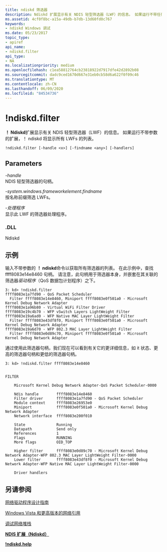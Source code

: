 ```yaml
---
title: ndiskd 筛选器
description: Ndiskd 扩展显示有关 NDIS 轻型筛选器（LWF）的信息。 如果运行不带任何参数的扩展，ndiskd 将显示所有 LWFs 的列表。
ms.assetid: 4cf0f8bc-a15a-49db-b7db-13d60fd0c767
keywords:
- ndiskd Windows 调试
ms.date: 05/23/2017
topic_type:
- apiref
api_name:
- ndiskd.filter
api_type:
- NA
ms.localizationpriority: medium
ms.openlocfilehash: c1ea58812764cb23818922d7917dfe42d2892b08
ms.sourcegitcommit: dadc9ced1670d667e31eb0cb58d6a622f0f09c46
ms.translationtype: MT
ms.contentlocale: zh-CN
ms.lasthandoff: 06/09/2020
ms.locfileid: "84534736"
---
```

# <a name="ndiskdfilter"></a>!ndiskd.filter


**！ Ndiskd**扩展显示有关 NDIS 轻型筛选器（LWF）的信息。 如果运行不带参数的扩展，！ ndiskd 将显示所有 LWFs 的列表。

```console
!ndiskd.filter [-handle <x>] [-findname <any>] [-handlers] 
```

## <a name="span-idparametersspanspan-idparametersspanspan-idparametersspanparameters"></a><span id="Parameters"></span><span id="parameters"></span><span id="PARAMETERS"></span>Parameters


<span id="_______-handle______"></span><span id="_______-HANDLE______"></span>*-handle*   
NDIS 轻型筛选器的句柄。

<span id="_______-findname______"></span><span id="_______-FINDNAME______"></span>*-system.windows.frameworkelement.findname*   
按名称前缀筛选 LWFs。

<span id="_______-handlers______"></span><span id="_______-HANDLERS______"></span>*-处理程序*   
显示此 LWF 的筛选器处理程序。

### <a name="span-iddllspanspan-iddllspandll"></a><span id="DLL"></span><span id="dll"></span>.DLL

Ndiskd

<a name="examples"></a>示例
--------

输入不带参数的 **！ ndiskd**命令以获取所有筛选器的列表。 在此示例中，查找 ffff8083e14e8460 句柄。 请注意，此句柄用于筛选器本身，并嵌套在其关联的筛选器*驱动程序*（QoS 数据包计划程序）之下。

```console
3: kd> !ndiskd.filter
ffff8083e1a7fd90 - QoS Packet Scheduler
  Filter ffff8083e14e8460, Miniport ffff8083e0f501a0 - Microsoft Kernel Debug Network Adapter
ffff8083e1a96b80 - Virtual WiFi Filter Driver
ffff8083e19c4b70 - WFP vSwitch Layers LightWeight Filter
ffff8083e19a6ad0 - WFP Native MAC Layer LightWeight Filter
  Filter ffff8083e43df8f0, Miniport ffff8083e0f501a0 - Microsoft Kernel Debug Network Adapter
ffff8083e19a6d70 - WFP 802.3 MAC Layer LightWeight Filter
  Filter ffff8083e0d89c70, Miniport ffff8083e0f501a0 - Microsoft Kernel Debug Network Adapter
```

通过使用此筛选器句柄，我们现在可以看到有关它的更详细信息，如 it 状态、更高的筛选器句柄和更低的筛选器句柄。

```console
3: kd> !ndiskd.filter ffff8083e14e8460


FILTER

    Microsoft Kernel Debug Network Adapter-QoS Packet Scheduler-0000

    Ndis handle        ffff8083e14e8460
    Filter driver      ffff8083e1a7fd90 - QoS Packet Scheduler
    Module context     ffff8083e26953e0
    Miniport           ffff8083e0f501a0 - Microsoft Kernel Debug Network Adapter
    Network interface  ffff8083e200f010

    State              Running
    Datapath           Send only
    References         1
    Flags              RUNNING
    More flags         OID_TOP

    Higher filter      ffff8083e0d89c70 - Microsoft Kernel Debug Network Adapter-WFP 802.3 MAC Layer LightWeight Filter-0000
    Lower filter       ffff8083e43df8f0 - Microsoft Kernel Debug Network Adapter-WFP Native MAC Layer LightWeight Filter-0000

    Driver handlers
```

## <a name="span-idsee_alsospansee-also"></a><span id="see_also"></span>另请参阅


[网络驱动程序设计指南](https://docs.microsoft.com/windows-hardware/drivers/network/index)

[Windows Vista 和更高版本的网络引用](https://docs.microsoft.com/windows-hardware/drivers/ddi/_netvista/)

[调试网络堆栈](https://channel9.msdn.com/Shows/Defrag-Tools/Defrag-Tools-175-Debugging-the-Network-Stack)

[**NDIS 扩展（Ndiskd）**](ndis-extensions--ndiskd-dll-.md)

[**!ndiskd.help**](-ndiskd-help.md)

 

 






